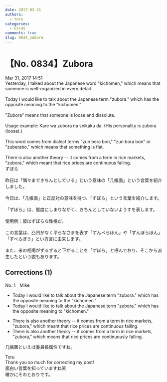 ```yaml
---
date: 2017-03-31
authors:
  - toru
categories:
  - Essay
comments: true
slug: 0834_zubora
---
```


# 【No. 0834】Zubora
<div class="date">Mar 31, 2017 14:51</div>
<div id="post"><div id="body_show_ori">
Yesterday, I talked about the Japanese word "kichomen," which means that someone is well-organized in every detail.<br/><br/>Today I would like to talk about the Japanese term "zubora." which has the opposite meaning to the "kichomen."<br/><br/>"Zubora" means that someone is loose and dissolute.<br/><br/>Usage example: Kare wa zubora na seikaku da. (His personality is zubora (loose).)<br/><br/>This word comes from dialect terms "zun bera bon," "zun bora bon" or "zuberabo," which means that something is flat.<br/><br/>There is also another theory -- it comes from a term in rice markets, "zubora," which meant that rice prices are continuous falling.
</div></div>

<!-- more -->

<div id="post_ja"><div id="body_show_mo">
ずぼら<br/><br/>昨日は「隅々まできちんとしている」という意味の「几帳面」という言葉を紹介しました。<br/><br/>今日は、「几帳面」と正反対の意味を持つ、「ずぼら」という言葉を紹介します。<br/><br/>「ずぼら」は、態度にしまりながく、きちんとしていないようすを表します。<br/><br/>使用例：彼はずぼらな性格だ。<br/><br/>この言葉は、凸凹がなく平らなさまを表す「ずんべらぼん」や「ずんぼらぼん」「ずべらぼう」とい方言に由来します。<br/><br/>また、米の相場がずるずると下がることを「ずぼら」と呼んでおり、そこから派生したという説もあります。
</div></div>

## Corrections (1)
<div id="block"><div class="first_name"> No. 1　<span class="just_name">Mike</span></div><div id="block2">
<ul class="correction_field">
<li class="incorrect">Today I would like to talk about the Japanese term "zubora." which has the opposite meaning to the "kichomen."</li>
<li class="corrected correct">
Today I would like to talk about the Japanese term "zubora." which has the opposite meaning to "kichomen."
</li>
</ul>
<ul class="correction_field">
<li class="incorrect">There is also another theory -- it comes from a term in rice markets, "zubora," which meant that rice prices are continuous falling.</li>
<li class="corrected correct">
There is also another theory -- it comes from a term in rice markets, "zubora," which <span class="f_red">means</span> that rice prices are <span class="f_red">continuously</span> falling.
</li>
</ul>
<p class="comment_small">
 几帳面といえば委員長属性ですね。
</p>

</div><div class="name"><span class="just_name">Toru</span><br>
Thank you so much for correcting my post!<br/>面白い言葉を知っていますね笑<br/>確かにそのとおりです。
</div>
</div>

